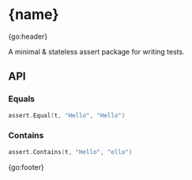 # {name}

{go:header}

A minimal &amp; stateless assert package for writing tests.

## API

### Equals

```go
assert.Equal(t, "Hello", "Hello")
```

### Contains

```go
assert.Contains(t, "Hello", "ello")
```

{go:footer}
